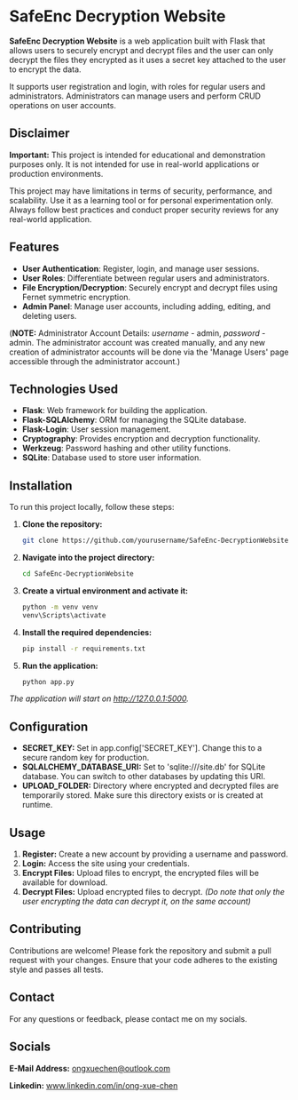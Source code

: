# SafeEnc Decryption Website

**SafeEnc Decryption Website** is a web application built with Flask that allows users to securely encrypt and decrypt files and the user can only decrypt the files they encrypted as it uses a secret key attached to the user to encrypt the data. 

It supports user registration and login, with roles for regular users and administrators. Administrators can manage users and perform CRUD operations on user accounts.

## Disclaimer

**Important:** This project is intended for educational and demonstration purposes only. It is not intended for use in real-world applications or production environments.

This project may have limitations in terms of security, performance, and scalability. Use it as a learning tool or for personal experimentation only. Always follow best practices and conduct proper security reviews for any real-world application.

## Features

- **User Authentication**: Register, login, and manage user sessions.
- **User Roles**: Differentiate between regular users and administrators.
- **File Encryption/Decryption**: Securely encrypt and decrypt files using Fernet symmetric encryption.
- **Admin Panel**: Manage user accounts, including adding, editing, and deleting users.

(**NOTE:** Administrator Account Details: *username* - admin, *password* - admin. The administrator account was created manually, and any new creation of administrator accounts will be done via the 'Manage Users' page accessible through the administrator account.)

## Technologies Used

- **Flask**: Web framework for building the application.
- **Flask-SQLAlchemy**: ORM for managing the SQLite database.
- **Flask-Login**: User session management.
- **Cryptography**: Provides encryption and decryption functionality.
- **Werkzeug**: Password hashing and other utility functions.
- **SQLite**: Database used to store user information.

## Installation

To run this project locally, follow these steps:

1. **Clone the repository:**
   ```sh
   git clone https://github.com/yourusername/SafeEnc-DecryptionWebsite.git
2. **Navigate into the project directory:**
   ```sh
   cd SafeEnc-DecryptionWebsite
3. **Create a virtual environment and activate it:**
   ```sh
   python -m venv venv
   venv\Scripts\activate
4. **Install the required dependencies:**
   ```sh
   pip install -r requirements.txt
5. **Run the application:**
   ```sh
   python app.py

*The application will start on http://127.0.0.1:5000.*

## Configuration

- **SECRET_KEY:** Set in app.config['SECRET_KEY']. Change this to a secure random key for production.
- **SQLALCHEMY_DATABASE_URI:** Set to 'sqlite:///site.db' for SQLite database. You can switch to other databases by updating this URI.
- **UPLOAD_FOLDER:** Directory where encrypted and decrypted files are temporarily stored. Make sure this directory exists or is created at runtime.

## Usage
1. **Register:** Create a new account by providing a username and password.
2. **Login:** Access the site using your credentials.
3. **Encrypt Files:** Upload files to encrypt, the encrypted files will be available for download.
4. **Decrypt Files:** Upload encrypted files to decrypt. *(Do note that only the user encrypting the data can decrypt it, on the same account)*

## Contributing
Contributions are welcome! Please fork the repository and submit a pull request with your changes. Ensure that your code adheres to the existing style and passes all tests.

## Contact
For any questions or feedback, please contact me on my socials.

## Socials
**E-Mail Address:** ongxuechen@outlook.com

**Linkedin:** www.linkedin.com/in/ong-xue-chen

